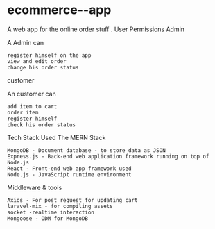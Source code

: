 # ecommerce--app
A web app for the online order stuff .
User Permissions
Admin

A Admin can

    register himself on the app
    view and edit order
    change his order status
    

customer

An customer can

    add item to cart
    order item
    register himself
    check his order status
    
 


Tech Stack Used
The MERN Stack

    MongoDB - Document database - to store data as JSON
    Express.js - Back-end web application framework running on top of Node.js
    React - Front-end web app framework used
    Node.js - JavaScript runtime environment

Middleware & tools

    Axios - For post request for updating cart 
    laravel-mix - for compiling assets 
    socket -realtime interaction
    Mongoose - ODM for MongoDB



